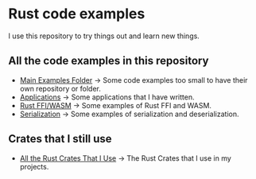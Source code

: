 # Rust code examples

I use this repository to try things out and learn new things.

## All the code examples in this repository

- [Main Examples Folder](./rust-code-examples/) -> Some code examples too small to have their own repository or folder.
- [Applications](./apps/) -> Some applications that I have written.
- [Rust FFI/WASM](./ffi-wasm/) -> Some examples of Rust FFI and WASM.
- [Serialization](./serialization/) -> Some examples of serialization and deserialization.


## Crates that I still use
- [All the Rust Crates That I Use](./rust-crates/) -> The Rust Crates that I use in my projects.
